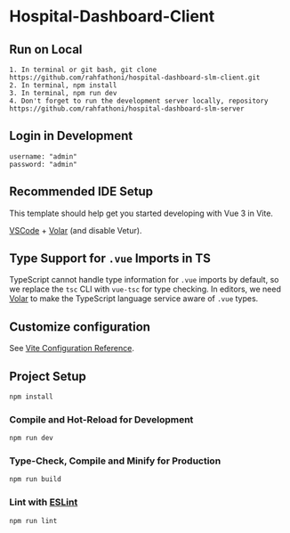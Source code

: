 # Hospital-Dashboard-Client

## Run on Local
    1. In terminal or git bash, git clone https://github.com/rahfathoni/hospital-dashboard-slm-client.git
    2. In terminal, npm install
    3. In terminal, npm run dev
    4. Don't forget to run the development server locally, repository https://github.com/rahfathoni/hospital-dashboard-slm-server 

## Login in Development
    username: "admin"
    password: "admin"

## Recommended IDE Setup

This template should help get you started developing with Vue 3 in Vite.

[VSCode](https://code.visualstudio.com/) + [Volar](https://marketplace.visualstudio.com/items?itemName=Vue.volar) (and disable Vetur).

## Type Support for `.vue` Imports in TS

TypeScript cannot handle type information for `.vue` imports by default, so we replace the `tsc` CLI with `vue-tsc` for type checking. In editors, we need [Volar](https://marketplace.visualstudio.com/items?itemName=Vue.volar) to make the TypeScript language service aware of `.vue` types.

## Customize configuration

See [Vite Configuration Reference](https://vitejs.dev/config/).

## Project Setup

```sh
npm install
```

### Compile and Hot-Reload for Development

```sh
npm run dev
```

### Type-Check, Compile and Minify for Production

```sh
npm run build
```

### Lint with [ESLint](https://eslint.org/)

```sh
npm run lint
```
